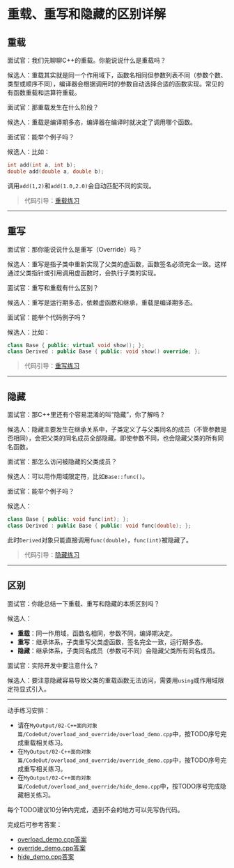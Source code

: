 # 重载、重写和隐藏的区别详解

## 重载

面试官：我们先聊聊C++的重载。你能说说什么是重载吗？

候选人：重载其实就是同一个作用域下，函数名相同但参数列表不同（参数个数、类型或顺序不同），编译器会根据调用时的参数自动选择合适的函数实现。常见的有函数重载和运算符重载。

面试官：那重载发生在什么阶段？

候选人：重载是编译期多态，编译器在编译时就决定了调用哪个函数。

面试官：能举个例子吗？

候选人：比如：

```cpp
int add(int a, int b);
double add(double a, double b);
```

调用`add(1,2)`和`add(1.0,2.0)`会自动匹配不同的实现。

> 代码引导：[重载练习](../../MyOutput/02-C++面向对象篇/CodeOut/overload_and_override/overload_demo.cpp)

---

## 重写

面试官：那你能说说什么是重写（Override）吗？

候选人：重写是指子类中重新实现了父类的虚函数，函数签名必须完全一致。这样通过父类指针或引用调用虚函数时，会执行子类的实现。

面试官：重写和重载有什么区别？

候选人：重写是运行期多态，依赖虚函数和继承，重载是编译期多态。

面试官：能举个代码例子吗？

候选人：比如：

```cpp
class Base { public: virtual void show(); };
class Derived : public Base { public: void show() override; };
```

> 代码引导：[重写练习](../../MyOutput/02-C++面向对象篇/CodeOut/overload_and_override/override_demo.cpp)

---

## 隐藏

面试官：那C++里还有个容易混淆的叫“隐藏”，你了解吗？

候选人：隐藏主要发生在继承关系中，子类定义了与父类同名的成员（不管参数是否相同），会把父类的同名成员全部隐藏。即使参数不同，也会隐藏父类的所有同名函数。

面试官：那怎么访问被隐藏的父类成员？

候选人：可以用作用域限定符，比如`Base::func()`。

面试官：能举个例子吗？

候选人：

```cpp
class Base { public: void func(int); };
class Derived : public Base { public: void func(double); };
```

此时`Derived`对象只能直接调用`func(double)`，`func(int)`被隐藏了。

> 代码引导：[隐藏练习](../../MyOutput/02-C++面向对象篇/CodeOut/overload_and_override/hide_demo.cpp)

---

## 区别

面试官：你能总结一下重载、重写和隐藏的本质区别吗？

候选人：
- **重载**：同一作用域，函数名相同，参数不同，编译期决定。
- **重写**：继承体系，子类重写父类虚函数，签名完全一致，运行期多态。
- **隐藏**：继承体系，子类同名成员（参数可不同）会隐藏父类所有同名成员。

面试官：实际开发中要注意什么？

候选人：要注意隐藏容易导致父类的重载函数无法访问，需要用`using`或作用域限定符显式引入。

---

动手练习安排：
- 请在`MyOutput/02-C++面向对象篇/CodeOut/overload_and_override/overload_demo.cpp`中，按TODO序号完成重载相关练习。
- 在`MyOutput/02-C++面向对象篇/CodeOut/overload_and_override/override_demo.cpp`中，按TODO序号完成重写相关练习。
- 在`MyOutput/02-C++面向对象篇/CodeOut/overload_and_override/hide_demo.cpp`中，按TODO序号完成隐藏相关练习。

每个TODO建议10分钟内完成，遇到不会的地方可以先写伪代码。

完成后可参考答案：
- [overload_demo.cpp答案](../../MyOutput/02-C++面向对象篇/CodeOut/overload_and_override/Solution/overload_demo.cpp)
- [override_demo.cpp答案](../../MyOutput/02-C++面向对象篇/CodeOut/overload_and_override/Solution/override_demo.cpp)
- [hide_demo.cpp答案](../../MyOutput/02-C++面向对象篇/CodeOut/overload_and_override/Solution/hide_demo.cpp)
